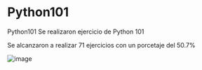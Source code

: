 # Python101
Python101
Se realizaron ejercicio de Python 101

Se alcanzaron a realizar 71 ejercicios con un porcetaje del 50.7%

![image](https://github.com/user-attachments/assets/4280abe2-3dba-4edb-ba32-3c137b6cb24f)







